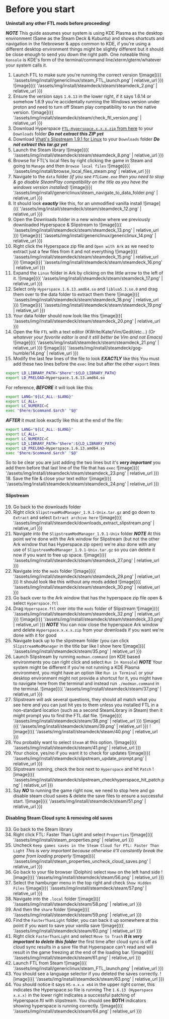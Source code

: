 # Before you start
**Uninstall any other FTL mods before proceeding!**

***NOTE***
This guide assumes your system is using KDE Plasma as the desktop environment (Same as the Steam Deck & Kubuntu) and shows shortcuts and navigation in the filebrowser & apps common to KDE, if you're using a different desktop environment things might be slightly different but it should be close enough to send you down the right path. One noteable thing `Konsole` is KDE's form of the terminal/command line/xterm/gterm/whatever your system calls it.

1. Launch FTL to make sure you're running the correct version
![image]({{ '/assets/img/install/genericlinux/steam_FTL_launch.png' | relative_url }})
![image]({{ '/assets/img/install/steamdeck/steam/steamdeck_2.png' | relative_url }})
2. Ensure the version says `1.6.13` in the lower right, if it says 1.6.14 or somehow 1.6.9 you're accidentally running the Windows version under proton and need to turn off Steam play compatibility to run the native version.
![image]({{ '/assets/img/install/steamdeck/steam/check_ftl_version.png' | relative_url }})
5. Download Hyperspace <a id="hyperspace-download-link" href="https://github.com/FTL-Hyperspace/FTL-Hyperspace/releases/latest">`FTL-Hyperspace.x.x.x.zip` from here</a> to your `Downloads` folder
***Do not extract this ZIP yet***
6. Download [Vhati's Slipstream 1.9.1 for Linux](https://sourceforge.net/projects/slipstreammodmanager/files/Slipstream/1.9.1/SlipstreamModManager_1.9.1-Unix.tar.gz/download) to your `Downloads` folder
***Do not extract this tar.gz yet***
7. Launch the Steam library
![image]({{ '/assets/img/install/steamdeck/steam/steamdeck_8.png' | relative_url }})
8. Browse for FTL's local files by right clicking the game in Steam and going to `Manage` and then `Browse local files`
![image]({{ '/assets/img/install/browse_local_files_steam.png' | relative_url }})
9. Navigate to the `data` folder *(if you see `FTLGame.exe` then you need to stop & go disable SteamPlay compatibility on the title as you have the windows version installed)*
![image]({{ '/assets/img/install/genericlinux/steam_navigate_to_data_folder.png' | relative_url }})
10. It should look ***exactly*** like this, for an unmodified vanilla install
![image]({{ '/assets/img/install/steamdeck/steam/steamdeck_12.png' | relative_url }})
11. Open the Downloads folder in a new window where we previously downloaded Hyperspace & Slipstream to
![image]({{ '/assets/img/install/steamdeck/steam/steamdeck_13.png' | relative_url }})
![image]({{ '/assets/img/install/genericlinux/genericlinux_14.png' | relative_url }})
12. Right click the Hyperspace zip file and `Open with Ark` as we need to extract just a few files from it and not everything
![image]({{ '/assets/img/install/steamdeck/steam/steamdeck_15.png' | relative_url }})
![image]({{ '/assets/img/install/steamdeck/steam/steamdeck_16.png' | relative_url }})
13. Expand the `Linux` folder in Ark by clicking on the little arrow to the left of it.
![image]({{ '/assets/img/install/steamdeck/steam/steamdeck_17.png' | relative_url }})
14. Select only `Hyperspace.1.6.13.amd64.so` and `liblua5.3.so.0` and drag them over to the data folder to extract them there
![image]({{ '/assets/img/install/steamdeck/steam/steamdeck_18.png' | relative_url }})
![image]({{ '/assets/img/install/steamdeck/steam/steamdeck_19.png' | relative_url }})
15. Your data folder should now look like this
![image]({{ '/assets/img/install/steamdeck/steam/steamdeck_20.png' | relative_url }})
16. Open the file `FTL` with a text editor (KWrite/Kate/Vim/Gedit/etc...) *(Or whatever your favorite editor is and it still better be Vim and not Emacs)*
![image]({{ '/assets/img/install/steamdeck/steam/steamdeck_21.png' | relative_url }})
![image]({{ '/assets/img/install/steamdeck/gog-humble/14.png' | relative_url }})
17. Modify the last few lines of the file to look ***EXACTLY*** like this
You must add these two lines before the `exec` line but after the other `export` lines
```sh
export LD_LIBRARY_PATH="$here":${LD_LIBRARY_PATH}
export LD_PRELOAD=Hyperspace.1.6.13.amd64.so
```
For reference, ***BEFORE*** it will look like this:
```sh
export LANG="${LC_ALL:-$LANG}"
export LC_ALL=
export LC_NUMERIC=C
exec "$here/$command.$arch" "$@"
```
***AFTER*** it must look exactly like this at the end of the file:
```sh
export LANG="${LC_ALL:-$LANG}"
export LC_ALL=
export LC_NUMERIC=C
export LD_LIBRARY_PATH="$here":${LD_LIBRARY_PATH}
export LD_PRELOAD=Hyperspace.1.6.13.amd64.so
exec "$here/$command.$arch" "$@"
```
So to be clear you are just adding the two lines but it's ***very important*** you add them before that last line of the file that has `exec`
![image]({{ '/assets/img/install/steamdeck/steam/steamdeck_23.png' | relative_url }})
18. Save the file & close your text editor
![image]({{ '/assets/img/install/steamdeck/steam/steamdeck_24.png' | relative_url }})
#### Slipstream
19. Go back to the downloads folder
20. Right click `SlipstreamModManager_1.9.1-Unix.tar.gz` and go down to `Extract` and select `Extract archive here`
![image]({{ '/assets/img/install/steamdeck/downloads_extract_slipstream.png' | relative_url }})
21. Navigate into the `SlipstreamModManager_1.9.1-Unix` folder
***NOTE*** At this point we're done with the Ark window for Slipstream (but not the other Ark window that has Hyperspace.zip open) we're also done with any use of `SlipstreamModManager_1.9.1-Unix.tar.gz` so you can delete it now if you want to free up space.
![image]({{ '/assets/img/install/steamdeck/steam/steamdeck_27.png' | relative_url }})
22. Navigate into the `mods` folder
![image]({{ '/assets/img/install/steamdeck/steam/steamdeck_29.png' | relative_url }})
It should look like this without any mods added
![image]({{ '/assets/img/install/steamdeck/steam/steamdeck_30.png' | relative_url }})
23. Go back over to the Ark window that has the hyperspace zip file open & select `Hyperspace.ftl`
24. Drag `Hyperspace.ftl` over into the `mods` folder of Slipstream
![image]({{ '/assets/img/install/steamdeck/steam/steamdeck_32.png' | relative_url }})
![image]({{ '/assets/img/install/steamdeck/steam/steamdeck_33.png' | relative_url }})
***NOTE*** You can now close the hyperspace Ark window and delete `Hyperspace.x.x.x.zip` from your downloads if you want we're done with it for good
25. Navigate back up to the slipstream folder (you can click `SlipstreamModManager`  in the title bar like I show here
![image]({{ '/assets/img/install/steamdeck/steam/35.png' | relative_url }})
26. Launch Slipstream by running `modman.command` (on KDE based environments you can right click and select `Run In Konsole`)
***NOTE*** Your system might be different if you're not running a KDE Plasma environment, you might have an option like `Run in Terminal` or your desktop environment might not provide a shortcut for it, you might have to navigate here from the terminal and instead run `./modman.command` in the terminal.
![image]({{ '/assets/img/install/steamdeck/steam/37.png' | relative_url }})
27. Slipstream will ask several questions, they should all match what you see here and you can just hit yes to them unless you installed FTL in a non-standard location (such as a second SteamLibrary in Steam) then it might prompt you to find the FTL.dat file.
![image]({{ '/assets/img/install/steamdeck/steam/38.png' | relative_url }})
![image]({{ '/assets/img/install/steamdeck/steam/39.png' | relative_url }})
![image]({{ '/assets/img/install/steamdeck/steam/40.png' | relative_url }})
28. You probably want to select `Steam` at this option.
![image]({{ '/assets/img/install/steamdeck/steam/41.png' | relative_url }})
29. Your choice, yes/no if you want it to check for updates
![image]({{ '/assets/img/install/steamdeck/slipstream_update_prompt.png' | relative_url }})
30. Slipstream running, check the box next to `Hyperspace` and hit `Patch`
![image]({{ '/assets/img/install/steamdeck/slipstream_checkhyperspace_hit_patch.png' | relative_url }})
32. Say ***NO*** to running the game right now, we need to stop here and go disable steam cloud saves & delete the save files to ensure a successful start.
![image]({{ '/assets/img/install/steamdeck/steam/51.png' | relative_url }})
#### Disabling Steam Cloud sync & removing old saves
33. Go back to the Steam library
34. Right click FTL: Faster Than Light and select `Properties`
![image]({{ '/assets/img/install/steam_properties.png' | relative_url }})
35. Uncheck `Keep games saves in the Steam Cloud for FTL: Faster Than Light`
*This is very important because otherwise it'll constantly break the game from loading properly*
![image]({{ '/assets/img/install/steam_properties_uncheck_cloud_saves.png' | relative_url }})
36. Go back to your file browser (Dolphin) select `Home` on the left hand side
![image]({{ '/assets/img/install/steamdeck/steam/56.png' | relative_url }})
37. Select the hamburger menu in the top right and check `Show Hidden Files`
![image]({{ '/assets/img/install/steamdeck/steam/57.png' | relative_url }})
38. Navigate into the `.local` folder
![image]({{ '/assets/img/install/steamdeck/steam/58.png' | relative_url }})
39. And then the `share` folder
![image]({{ '/assets/img/install/steamdeck/steam/59.png' | relative_url }})
40. Find the `FasterThanLight` folder, you can back it up somewhere at this point if you want to save your vanilla save
![image]({{ '/assets/img/install/steamdeck/steam/60.png' | relative_url }})
41. Right click `FasterThanLight` and select `Move to Trash`
***It is very important to delete this folder*** the first time after cloud sync is off as cloud sync results in a save file that Hyperspace can't read and will result in the game freezing at the end of the loading bar.
![image]({{ '/assets/img/install/steamdeck/steam/61.png' | relative_url }})
42. Launch FTL from Steam
![image]({{ '/assets/img/install/genericlinux/steam_FTL_launch.png' | relative_url }})
43. You should see a language selector if you deleted the saves correctly.
![image]({{ '/assets/img/install/steamdeck/steam/63.png' | relative_url }})
44. You should notice it says `HS-x.x.x x64` in the upper right corner, this indicates the Hyperspace.so file is running
The `1.6.13 (Hyperspace x.x.x)` in the lower right indicates a successful patching of Hyperspace.ftl with slipstream.
You should see **BOTH** indicators showing hyperspace is running correctly.
![image]({{ '/assets/img/install/steamdeck/steam/64.png' | relative_url }})

